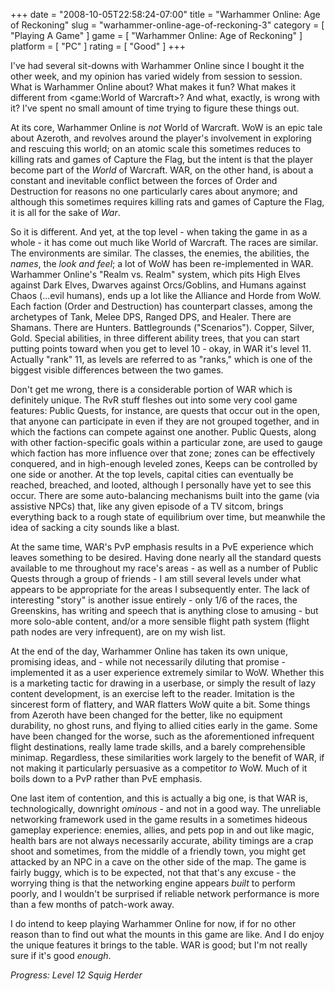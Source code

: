 +++
date = "2008-10-05T22:58:24-07:00"
title = "Warhammer Online: Age of Reckoning"
slug = "warhammer-online-age-of-reckoning-3"
category = [ "Playing A Game" ]
game = [ "Warhammer Online: Age of Reckoning" ]
platform = [ "PC" ]
rating = [ "Good" ]
+++

I've had several sit-downs with Warhammer Online since I bought it the other week, and my opinion has varied widely from session to session.  What is Warhammer Online about?  What makes it fun?  What makes it different from <game:World of Warcraft>?  And what, exactly, is wrong with it?  I've spent no small amount of time trying to figure these things out.

At its core, Warhammer Online is <i>not</i> World of Warcraft.  WoW is an epic tale about Azeroth, and revolves around the player's involvement in exploring and rescuing this world; on an atomic scale this sometimes reduces to killing rats and games of Capture the Flag, but the intent is that the player become part of the <i>World</i> of Warcraft.  WAR, on the other hand, is about a constant and inevitable conflict between the forces of Order and Destruction for reasons no one particularly cares about anymore; and although this sometimes requires killing rats and games of Capture the Flag, it is all for the sake of <i>War</i>.

So it is different.  And yet, at the top level - when taking the game in as a whole - it has come out much like World of Warcraft.  The races are similar.  The environments are similar.  The classes, the enemies, the abilities, the <i>names</i>, the <i>look and feel</i>; a lot of WoW has been re-implemented in WAR.  Warhammer Online's "Realm vs. Realm" system, which pits High Elves against Dark Elves, Dwarves against Orcs/Goblins, and Humans against Chaos (...evil humans), ends up a lot like the Alliance and Horde from WoW.  Each faction (Order and Destruction) has counterpart classes, among the archetypes of Tank, Melee DPS, Ranged DPS, and Healer.  There are Shamans.  There are Hunters.  Battlegrounds ("Scenarios").  Copper, Silver, Gold.  Special abilities, in three different ability trees, that you can start putting points toward when you get to level 10 - okay, in WAR it's level 11.  Actually "rank" 11, as levels are referred to as "ranks," which is one of the biggest visible differences between the two games.

Don't get me wrong, there is a considerable portion of WAR which is definitely unique.  The RvR stuff fleshes out into some very cool game features: Public Quests, for instance, are quests that occur out in the open, that anyone can participate in even if they are not grouped together, and in which the factions can compete against one another.  Public Quests, along with other faction-specific goals within a particular zone, are used to gauge which faction has more influence over that zone; zones can be effectively conquered, and in high-enough leveled zones, Keeps can be controlled by one side or another.  At the top levels, capital cities can eventually be reached, breached, and looted, although I personally have yet to see this occur.  There are some auto-balancing mechanisms built into the game (via assistive NPCs) that, like any given episode of a TV sitcom, brings everything back to a rough state of equilibrium over time, but meanwhile the idea of sacking a city sounds like a blast.

At the same time, WAR's PvP emphasis results in a PvE experience which leaves something to be desired.  Having done nearly all the standard quests available to me throughout my race's areas - as well as a number of Public Quests through a group of friends - I am still several levels under what appears to be appropriate for the areas I subsequently enter.  The lack of interesting "story" is another issue entirely - only 1/6 of the races, the Greenskins, has writing and speech that is anything close to amusing - but more solo-able content, and/or a more sensible flight path system (flight path nodes are very infrequent), are on my wish list.

At the end of the day, Warhammer Online has taken its own unique, promising ideas, and - while not necessarily diluting that promise - implemented it as a user experience extremely similar to WoW.  Whether this is a marketing tactic for drawing in a userbase, or simply the result of lazy content development, is an exercise left to the reader.  Imitation is the sincerest form of flattery, and WAR flatters WoW quite a bit.  Some things from Azeroth have been changed for the better, like no equipment durability, no ghost runs, and flying to allied cities early in the game.  Some have been changed for the worse, such as the aforementioned infrequent flight destinations, really lame trade skills, and a barely comprehensible minimap.  Regardless, these similarities work largely to the benefit of WAR, if not making it particularly persuasive as a competitor <i>to</i> WoW.  Much of it boils down to a PvP rather than PvE emphasis.

One last item of contention, and this is actually a big one, is that WAR is, technologically, downright <i>ominous</i> - and not in a good way.  The unreliable networking framework used in the game results in a sometimes hideous gameplay experience: enemies, allies, and pets pop in and out like magic, health bars are not always necessarily accurate, ability timings are a crap shoot and sometimes, from the middle of a friendly town, you might get attacked by an NPC in a cave on the other side of the map.  The game is fairly buggy, which is to be expected, not that that's any excuse - the worrying thing is that the networking engine appears <i>built</i> to perform poorly, and I wouldn't be surprised if reliable network performance is more than a few months of patch-work away.

I do intend to keep playing Warhammer Online for now, if for no other reason than to find out what the mounts in this game are like.  And I do enjoy the unique features it brings to the table.  WAR is good; but I'm not really sure if it's good <i>enough</i>.

<i>Progress: Level 12 Squig Herder</i>